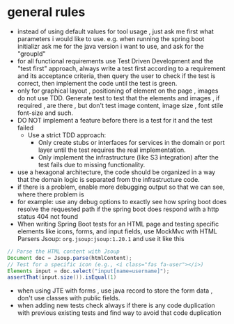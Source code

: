 

# general rules
* instead of using default values for tool usage , just ask me first what parameters i would like to use.
e.g. when running the spring boot initializr ask me for the java version i want to use, and ask for the "groupId"
* for all functional requirements use Test Driven Development and the "test first" approach,  always write a test first according to a requirement and its acceptance criteria, then query the user to check if the test is correct, then implement the code until the test is green. 
* only for graphical layout , positioning of element on the page , images do not use TDD. Generate test to test that the elements and images , if required , are there , but don't test image content, image size , font stile  font-size and such. 
* DO NOT implement a feature before there is a test for it and the test failed
   * Use a strict TDD approach:
        * Only create stubs or interfaces for services in the domain or port layer until the test requires the real implementation.
        * Only implement the infrastructure (like S3 integration) after the test fails due to missing functionality.
* use a hexagonal architecture, the code should be organized in a way that the domain logic is separated from the infrastructure code.
* if there is a problem, enable more debugging output so that we can see, where there problem is 
* for example: use any debug options to exactly see how spring boot does resolve the requested path if the spring boot does respond with a http status 404 not found
* When writing Spring Boot tests for an HTML page and testing specific elements like icons, forms, and input fields, use MockMvc with HTML Parsers Jsoup: `org.jsoup:jsoup:1.20.1` and use it like this 
```java 
// Parse the HTML content with Jsoup
Document doc = Jsoup.parse(htmlContent);
// Test for a specific icon (e.g., <i class="fas fa-user"></i>)
Elements input = doc.select("input[name=username]");
assertThat(input.size()).isEqual(1)
```
* when using JTE with forms , use java record to store the form data , don't use classes with public fields.
* when adding new tests check always if there is any code duplication with previous existing tests and find way to avoid that code duplication





